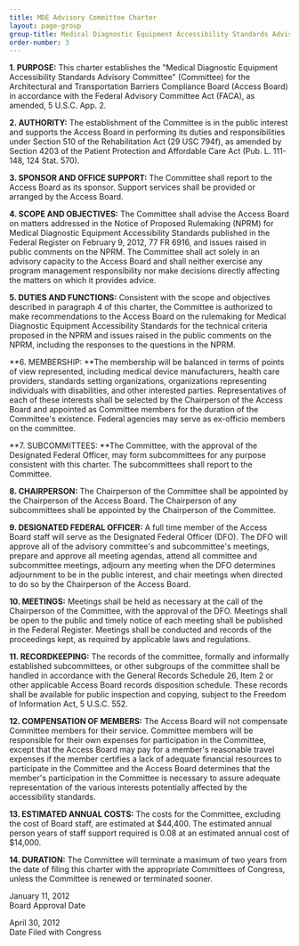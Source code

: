```yaml
---
title: MDE Advisory Committee Charter
layout: page-group
group-title: Medical Diagnostic Equipment Accessibility Standards Advisory Committee
order-number: 3
---
```

**1\. PURPOSE:** This charter establishes the "Medical Diagnostic Equipment Accessibility Standards Advisory Committee" (Committee) for the Architectural and Transportation Barriers Compliance Board (Access Board) in accordance with the Federal Advisory Committee Act (FACA), as amended, 5 U.S.C. App. 2.

**2\. AUTHORITY:** The establishment of the Committee is in the public interest and supports the Access Board in performing its duties and responsibilities under Section 510 of the Rehabilitation Act (29 USC 794f), as amended by Section 4203 of the Patient Protection and Affordable Care Act (Pub. L. 111-148, 124 Stat. 570).

**3\. SPONSOR AND OFFICE SUPPORT:** The Committee shall report to the Access Board as its sponsor. Support services shall be provided or arranged by the Access Board.

**4\. SCOPE AND OBJECTIVES:** The Committee shall advise the Access Board on matters addressed in the Notice of Proposed Rulemaking (NPRM) for Medical Diagnostic Equipment Accessibility Standards published in the Federal Register on February 9, 2012, 77 FR 6916, and issues raised in public comments on the NPRM. The Committee shall act solely in an advisory capacity to the Access Board and shall neither exercise any program management responsibility nor make decisions directly affecting the matters on which it provides advice.

**5\. DUTIES AND FUNCTIONS:** Consistent with the scope and objectives described in paragraph 4 of this charter, the Committee is authorized to make recommendations to the Access Board on the rulemaking for Medical Diagnostic Equipment Accessibility Standards for the technical criteria proposed in the NPRM and issues raised in the public comments on the NPRM, including the responses to the questions in the NPRM.

**6\. MEMBERSHIP: **The membership will be balanced in terms of points of view represented, including medical device manufacturers, health care providers, standards setting organizations, organizations representing individuals with disabilities, and other interested parties. Representatives of each of these interests shall be selected by the Chairperson of the Access Board and appointed as Committee members for the duration of the Committee's existence. Federal agencies may serve as ex-officio members on the committee.

**7\. SUBCOMMITTEES: **The Committee, with the approval of the Designated Federal Officer, may form subcommittees for any purpose consistent with this charter. The subcommittees shall report to the Committee.

**8\. CHAIRPERSON:** The Chairperson of the Committee shall be appointed by the Chairperson of the Access Board. The Chairperson of any subcommittees shall be appointed by the Chairperson of the Committee.

**9\. DESIGNATED FEDERAL OFFICER:** A full time member of the Access Board staff will serve as the Designated Federal Officer (DFO). The DFO will approve all of the advisory committee's and subcommittee's meetings, prepare and approve all meeting agendas, attend all committee and subcommittee meetings, adjourn any meeting when the DFO determines adjournment to be in the public interest, and chair meetings when directed to do so by the Chairperson of the Access Board.

**10\. MEETINGS:** Meetings shall be held as necessary at the call of the Chairperson of the Committee, with the approval of the DFO. Meetings shall be open to the public and timely notice of each meeting shall be published in the Federal Register. Meetings shall be conducted and records of the proceedings kept, as required by applicable laws and regulations.

**11\. RECORDKEEPING:** The records of the committee, formally and informally established subcommittees, or other subgroups of the committee shall be handled in accordance with the General Records Schedule 26, Item 2 or other applicable Access Board records disposition schedule. These records shall be available for public inspection and copying, subject to the Freedom of Information Act, 5 U.S.C. 552.

**12\. COMPENSATION OF MEMBERS:** The Access Board will not compensate Committee members for their service. Committee members will be responsible for their own expenses for participation in the Committee, except that the Access Board may pay for a member's reasonable travel expenses if the member certifies a lack of adequate financial resources to participate in the Committee and the Access Board determines that the member's participation in the Committee is necessary to assure adequate representation of the various interests potentially affected by the accessibility standards.

**13\. ESTIMATED ANNUAL COSTS:** The costs for the Committee, excluding the cost of Board staff, are estimated at $44,400. The estimated annual person years of staff support required is 0.08 at an estimated annual cost of $14,000.

**14\. DURATION:** The Committee will terminate a maximum of two years from the date of filing this charter with the appropriate Committees of Congress, unless the Committee is renewed or terminated sooner.

January 11, 2012\
Board Approval Date

April 30, 2012\
Date Filed with Congress